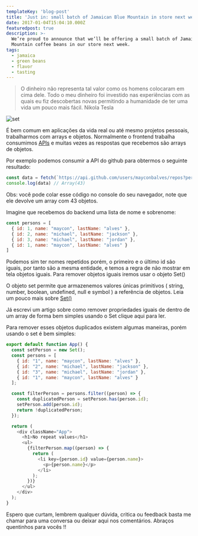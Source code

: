 ```yaml
---
templateKey: 'blog-post'
title: 'Just in: small batch of Jamaican Blue Mountain in store next week'
date: 2017-01-04T15:04:10.000Z
featuredpost: true
description: >-
  We’re proud to announce that we’ll be offering a small batch of Jamaica Blue
  Mountain coffee beans in our store next week.
tags:
  - jamaica
  - green beans
  - flavor
  - tasting
---
```


> O dinheiro não representa tal valor como os homens colocaram em cima dele. Todo o meu dinheiro foi investido nas experiências com as quais eu fiz descobertas novas permitindo a humanidade de ter uma vida um pouco mais fácil. Nikola Tesla

![set](https://miro.medium.com/max/1400/1*V3vMdJ9-ZLGpjB-Snw_d1Q.jpeg)

É bem comum em aplicações da vida real ou até mesmo projetos pessoais, trabalharmos com arrays e objetos. Normalmente o frontend trabalha consumimos [APIs](https://www.redhat.com/pt-br/topics/api/what-are-application-programming-interfaces) e muitas vezes as respostas que recebemos são arrays de objetos.

Por exemplo podemos consumir a API do github para obtermos o seguinte resultado:

```javascript
const data = fetch(`https://api.github.com/users/mayconbalves/repos?per_page=50`).then(res => res.json()).then(resp => resp)
console.log(data) // Array(43)
```

Obs: você pode colar esse código no console do seu navegador, note que ele devolve um array com 43 objetos.

Imagine que recebemos do backend uma lista de nome e sobrenome:

```javascript
const persons = [
  { id: 1, name: "maycon", lastName: "alves" },
  { id: 2, name: "michael", lastName: "jackson" },
  { id: 3, name: "michael", lastName: "jordan" },
  { id: 1, name: "maycon", lastName: "alves" }
]
```

Podemos sim ter nomes repetidos porém, o primeiro e o último id são iguais, por tanto são a mesma entidade, e temos a regra de não mostrar em tela objetos iguais. Para remover objetos iguais iremos usar o objeto Set()

O objeto set permite que armazenemos valores únicas primitivos ( string, number, boolean, undefined, null e symbol ) a referência de objetos. Leia um pouco mais sobre [Set()](https://developer.mozilla.org/pt-BR/docs/Web/JavaScript/Reference/Global_Objects/Set)

Já escrevi um artigo sobre como remover propriedades iguais de dentro de um array de forma bem simples usando o Set clique aqui para ler.

Para remover esses objetos duplicados existem algumas maneiras, porém usando o set é bem simples:

```javascript
export default function App() {
  const setPerson = new Set();
  const persons = [
    { id: "1", name: "maycon", lastName: "alves" },
    { id: "2", name: "michael", lastName: "jackson" },
    { id: "3", name: "michael", lastName: "jordan" },
    { id: "1", name: "maycon", lastName: "alves" }
  ];

  const filterPerson = persons.filter((person) => {
    const duplicatedPerson = setPerson.has(person.id);
    setPerson.add(person.id);
    return !duplicatedPerson;
  });

  return (
    <div className="App">
      <h1>No repeat values</h1>
      <ul>
        {filterPerson.map((person) => {
          return (
            <li key={person.id} value={person.name}>
              <p>{person.name}</p>
            </li>
          );
        })}
      </ul>
    </div>
  );
}
```

Espero que curtam, lembrem qualquer dúvida, critica ou feedback basta me chamar para uma conversa ou deixar aqui nos comentários. Abraços quentinhos para vocês !!
